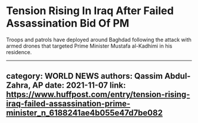 # Tension Rising In Iraq After Failed Assassination Bid Of PM

Troops and patrols have deployed around Baghdad following the attack with armed drones that targeted Prime Minister Mustafa al-Kadhimi in his residence.

---
category: WORLD NEWS
authors: Qassim Abdul-Zahra, AP
date: 2021-11-07
link: https://www.huffpost.com/entry/tension-rising-iraq-failed-assassination-prime-minister_n_6188241ae4b055e47d7be082
---
